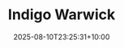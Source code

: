---
title: "Indigo Warwick"
date: 2025-08-10T23:25:31+10:00
draft: false
photo: "/images/Indigo.png"
position: "General Representative"
role_types:
  - "General Representative"
---